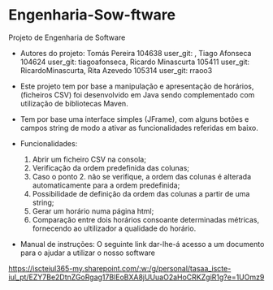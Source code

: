 # Engenharia-Sow-ftware

Projeto de Engenharia de Software
- Autores do projeto: Tomás Pereira 104638 user_git: , Tiago Afonseca 104624 user_git: tiagoafonseca, Ricardo Minascurta 105411 user_git: RicardoMinascurta, Rita Azevedo 105314 user_git: rraoo3
- Este projeto tem por base a manipulação e apresentação de horários, (ficheiros CSV) foi desenvolvido em Java sendo complementado com utilização de bibliotecas Maven.
- Tem por base uma interface simples (JFrame), com alguns botões e campos string de modo a ativar as funcionalidades referidas em baixo.
  
- Funcionalidades:
   1. Abrir um ficheiro CSV na consola;
   2. Verificação da ordem predefinida das colunas;
   3. Caso o ponto 2. não se verifique, a ordem das colunas é alterada automaticamente para a ordem predefinida;
   4. Possibilidade de definição da ordem das colunas a partir de uma string;
   5. Gerar um horário numa página html;
   6. Comparação entre dois horários consoante determinadas métricas, fornecendo ao ultilizador a qualidade do horário.

- Manual de instruções: O seguinte link dar-lhe-á acesso a um documento para o ajudar a utilizar o nosso software

https://iscteiul365-my.sharepoint.com/:w:/g/personal/tasaa_iscte-iul_pt/EZY7Be2DtnZGoRgag17BlEoBXA8jUUuaO2aHoCRKZgiR1g?e=1UOmz9
